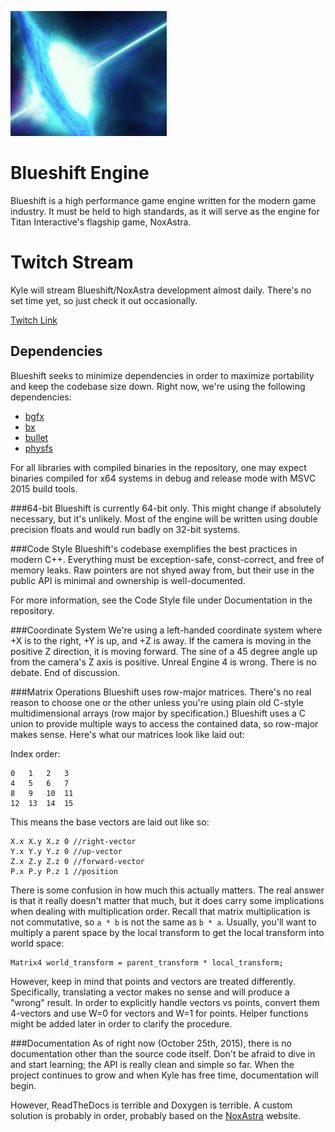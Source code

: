![Blueshift Engine](blueshift.png)

# Blueshift Engine
Blueshift is a high performance game engine written for the modern game industry. It must be held to high standards, as it will serve as the engine for Titan Interactive's flagship game, NoxAstra.

# Twitch Stream
Kyle will stream Blueshift/NoxAstra development almost daily. There's no set time yet, so just check it out occasionally.

[Twitch Link](http://twitch.tv/noxastra)

## Dependencies
Blueshift seeks to minimize dependencies in order to maximize portability and keep the codebase size down. Right now, we're using the following dependencies:

 - [bgfx](https://github.com/bkaradzic/bgfx)
 - [bx](https://github.com/bkaradzic/bx)
 - [bullet](https://github.com/bulletphysics/bullet3)
 - [physfs](https://icculus.org/physfs)

For all libraries with compiled binaries in the repository, one may expect binaries compiled for x64 systems in debug and release mode with MSVC 2015 build tools.

###64-bit
Blueshift is currently 64-bit only. This might change if absolutely necessary, but it's unlikely. Most of the engine will be written using double precision floats and would run badly on 32-bit systems.

###Code Style
Blueshift's codebase exemplifies the best practices in modern C++. Everything must be exception-safe, const-correct, and free of memory leaks. Raw pointers are not shyed away from, but their use
in the public API is minimal and ownership is well-documented.

For more information, see the Code Style file under Documentation in the repository.

###Coordinate System
We're using a left-handed coordinate system where +X is to the right, +Y is up, and +Z is away. If the camera is moving in the positive Z direction, it is moving forward. The sine of a 45 degree angle up from the camera's Z axis is positive. Unreal Engine 4 is wrong. There is no debate. End of discussion.

###Matrix Operations
Blueshift uses row-major matrices. There's no real reason to choose one or the other unless you're using plain old C-style multidimensional arrays (row major by specification.) Blueshift uses a C union to provide multiple ways to access the contained data, so row-major makes sense. Here's what our matrices look like laid out:

Index order:

    0   1   2   3
    4   5   6   7
    8   9   10  11
    12  13  14  15

This means the base vectors are laid out like so:

    X.x X.y X.z 0 //right-vector
    Y.x Y.y Y.z 0 //up-vector
    Z.x Z.y Z.z 0 //forward-vector
    P.x P.y P.z 1 //position

There is some confusion in how much this actually matters. The real answer is that it really doesn't matter that much, but it does carry some implications when dealing with multiplication order. Recall that matrix multiplication is not commutative, so `a * b` is not the same as `b * a`. Usually, you'll want to multiply a parent space by the local transform to get the local transform into world space:

    Matrix4 world_transform = parent_transform * local_transform;

However, keep in mind that points and vectors are treated differently. Specifically, translating a vector makes no sense and will produce a "wrong" result. In order to explicitly handle vectors vs points, convert them 4-vectors and use W=0 for vectors and W=1 for points. Helper functions might be added later in order to clarify the procedure.

###Documentation
As of right now (October 25th, 2015), there is no documentation other than the source code itself. Don't be afraid to dive in and start learning; the API is really clean and simple so far. When the project continues to grow and when Kyle has free time, documentation will begin.

However, ReadTheDocs is terrible and Doxygen is terrible. A custom solution is probably in order, probably based on the [NoxAstra](https://noxastra.com) website.
